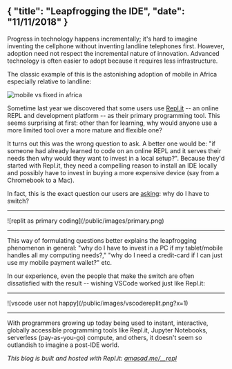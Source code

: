 {
  "title": "Leapfrogging the IDE",
  "date": "11/11/2018"
}
---

Progress in technology happens incrementally; it's hard to imagine inventing the cellphone without inventing landline telephones first. However, adoption need not respect the incremental nature of innovation. Advanced technology is often easier to adopt because it requires less infrastructure.

The classic example of this is the astonishing adoption of mobile in Africa especially relative to landline:

![mobile vs fixed in africa](/public/images/africa.jpg)

Sometime last year we discovered that some users use [Repl.it](https://repl.it) -- an online REPL and development platform -- as their primary programming tool. This seems surprising at first: other than for learning, why would anyone use a more limited tool over a more mature and flexible one?

It turns out this was the wrong question to ask. A better one would be: "if someone had already learned to code on an online REPL and it serves their needs then why would they want to invest in a local setup?". Because they'd started with Repl.it, they need a compelling reason to install an IDE locally and possibly have to invest in buying a more expensive device (say from a Chromebook to a Mac).

In fact, this is the exact question our users are [asking](https://repl.it/talk/ask/Can-Replit-substitute-a-code-editor-like-PyCharm/6245): why do I have to switch?

<hr/>
![replit as primary coding](/public/images/primary.png)
<hr/>

This way of formulating questions better explains the leapfrogging phenomenon in general: "why do I have to invest in a PC if my tablet/mobile handles all my computing needs?," "why do I need a credit-card if I can just use my mobile payment wallet?" etc.

In our experience, even the people that make the switch are often dissatisfied with the result -- wishing VSCode  worked just like Repl.it:

<hr/>
![vscode user not happy](/public/images/vscodereplit.png?x=1)
<hr/>

With programmers growing up today being used to instant, interactive, globally accessible programming tools like Repl.it, Jupyter Notebooks, serverless (pay-as-you-go) compute, and others, it doesn't seem so outlandish to imagine a post-IDE world.

_This blog is built and hosted with Repl.it: [amasad.me/__repl](/__repl)_
